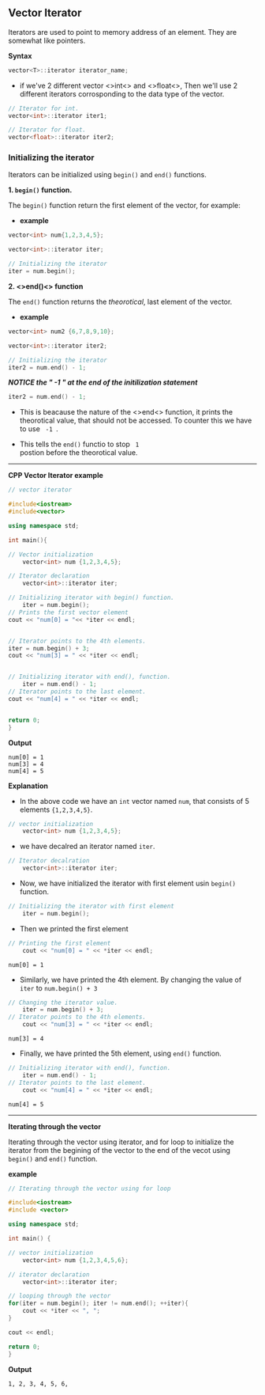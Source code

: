 ## Vector Iterator

Iterators are used to point to memory address of an element. They are somewhat like pointers.

**Syntax**

```cpp
vector<T>::iterator iterator_name;
```

- if we've 2 different vector <>int<> and <>float<>, Then we'll use 2 different iterators corrosponding to the data type of the vector.

```cpp
// Iterator for int.
vector<int>::iterator iter1;

// Iterator for float.
vector<float>::iterator iter2;
```

### Initializing the iterator

Iterators can be initialized using <code>begin()</code> and <code>end()</code> functions.

**1. <code>begin()</code> function.**

The <code>begin()</code> function return the first element of the vector, for example:

- **example**

```cpp
vector<int> num{1,2,3,4,5};

vector<int>::iterator iter;

// Initializing the iterator
iter = num.begin();
```

**2. <>end()<> function**

The <code>end()</code> function returns the *theorotical*, last element of the vector.

- **example**

```cpp
vector<int> num2 {6,7,8,9,10};

vector<int>::iterator iter2;

// Initializing the iterator
iter2 = num.end() - 1;
```
***NOTICE the " -1 " at the end of the initilization statement***

```cpp
iter2 = num.end() - 1;
```
- This is beacause the nature of the <>end<> function, it prints the theorotical value, that should not be accessed. To counter this we have to use <code> -1 </code>.

- This tells the <code>end()</code> functio to stop <code> 1 </code> postion before the theorotical value.

****

**CPP Vector Iterator example**

```cpp
// vector iterator

#include<iostream>
#include<vector>

using namespace std;

int main(){

// Vector initialization
    vector<int> num {1,2,3,4,5};

// Iterator declaration
    vector<int>::iterator iter;

// Initializing iterator with begin() function.
    iter = num.begin();
// Prints the first vector element
cout << "num[0] = "<< *iter << endl;


// Iterator points to the 4th elements.
iter = num.begin() + 3;
cout << "num[3] = " << *iter << endl;


// Initializing iterator with end(), function.
    iter = num.end() - 1;
// Iterator points to the last element.
cout << "num[4] = " << *iter << endl;


return 0;
}
```

**Output**

```
num[0] = 1
num[3] = 4
num[4] = 5
```

**Explanation**

- In the above code we have an <code>int</code> vector named <code>num</code>, that consists of 5 elements <code>{1,2,3,4,5}</code>.

```cpp
// vector initialization
    vector<int> num {1,2,3,4,5};
```

- we have decalred an iterator named <code>iter</code>.

```cpp
// Iterator decalration
    vector<int>::iterator iter;
```


- Now, we have initialized the iterator with first element usin <code>begin()</code> function.

```cpp
// Initializing the iterator with first element
    iter = num.begin();
```


- Then we printed the first element 

```cpp
// Printing the first element
    cout << "num[0] = " << *iter << endl;
```
```
num[0] = 1
```


- Similarly, we have printed the 4th element. By changing the value of <code>iter</code> to <code>num.begin() + 3</code>

```cpp
// Changing the iterator value.
    iter = num.begin() + 3;
// Iterator points to the 4th elements.
    cout << "num[3] = " << *iter << endl;
```
```
num[3] = 4
```

- Finally, we have printed the 5th element, using  <code>end()</code> function. 

```cpp
// Initializing iterator with end(), function.
    iter = num.end() - 1;
// Iterator points to the last element.
    cout << "num[4] = " << *iter << endl;
```
```
num[4] = 5
```

****

**Iterating through the vector**

Iterating through the vector using iterator, and for loop to initialize the iterator from the begining of the vector to the end of the vecot using <code>begin()</code> and <code>end()</code> function.

**example**

```cpp
// Iterating through the vector using for loop

#include<iostream>
#include <vector>

using namespace std;

int main() {

// vector initialization
    vector<int> num {1,2,3,4,5,6};

// iterator declaration
    vector<int>::iterator iter;

// looping through the vector
for(iter = num.begin(); iter != num.end(); ++iter){
    cout << *iter << ", ";
}

cout << endl;

return 0;
}
```

**Output**

```
1, 2, 3, 4, 5, 6,
```